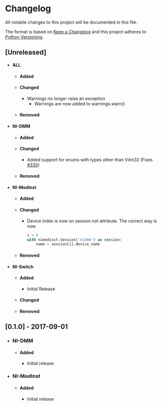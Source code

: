 # Changelog
All notable changes to this project will be documented in this file.

The format is based on [Keep a Changelog](http://keepachangelog.com/en/1.0.0/)
and this project adheres to [Python Versioning](http://legacy.python.org/dev/peps/pep-0396/).

## [Unreleased]
* #### ALL
  * #### Added
  * #### Changed
    * Warnings no longer raise an exception
      * Warnings are now added to warnings.warn()
  * #### Removed
* #### NI-DMM
  * #### Added
  * #### Changed
    * Added support for enums with types other than ViInt32 (Fixes [#330](https://github.com/ni/nimi-python/issues/330))
  * #### Removed
* #### NI-ModInst
  * #### Added
  * #### Changed
    * Device index is now on session not attribute. The correct way is now
      ```python
      i = 0
      with nimodinst.Session('nidmm') as session:
          name = session[i].device_name
      ```
  * #### Removed
* #### NI-Switch
  * #### Added
    * Initial Release
  * #### Changed
  * #### Removed
## [0.1.0] - 2017-09-01
* ### NI-DMM
  * #### Added
    * Initial release
* ### NI-ModInst
  * #### Added
    * Initial release


<!-- 
## [Unreleased]
* #### ALL
  * #### Added
  * #### Changed
  * #### Removed
* #### NI-DMM
  * #### Added
  * #### Changed
  * #### Removed
* #### NI-ModInst
  * #### Added
  * #### Changed
  * #### Removed
* #### NI-Switch
  * #### Added
  * #### Changed
  * #### Removed
-->

